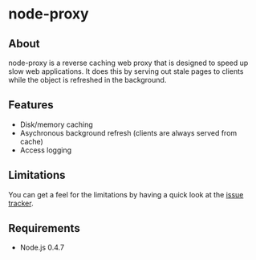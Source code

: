 # node-proxy

## About

node-proxy is a reverse caching web proxy that is designed to speed up slow web applications. It does this by serving out stale pages to clients while the object is refreshed in the background.

## Features

 * Disk/memory caching
 * Asychronous background refresh (clients are always served from cache)
 * Access logging

## Limitations

You can get a feel for the limitations by having a quick look at the [issue tracker](https://github.com/dansimau/node-proxy/issues).

## Requirements

 * Node.js 0.4.7
